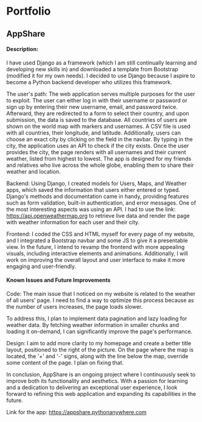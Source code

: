 # Portfolio
## AppShare
#### Description:
I have used Django as a framework (which I am still continually learning and developing new skills in) and downloaded a template from Bootstrap (modified it for my own needs). 
I decided to use Django because I aspire to become a Python backend developer who utilizes this framework.

The user's path:
The web application serves multiple purposes for the user to exploit. The user can either log in with their username or password or sign up by entering their new username, email, and password twice. 
Afterward, they are redirected to a form to select their country, and upon submission, the data is saved to the database. All countries of users are shown on the world map with markers and usernames. 
A CSV file is used with all countries, their longitude, and latitude. Additionally, users can choose an exact city by clicking on the field in the navbar. By typing in the city, the application uses an API to check if the city exists. 
Once the user provides the city, the page renders with all usernames and their current weather, listed from highest to lowest. The app is designed for my friends and relatives who live across the whole globe, enabling them to share their weather and location.

Backend:
Using Django, I created models for Users, Maps, and Weather apps, which saved the information that users either entered or typed. Django's methods and documentation came in handy, providing features such as form validation, built-in authentication, and error messages.
One of the most interesting aspects was using an API. I had to use the link: https://api.openweathermap.org to retrieve live data and render the page with weather information for each user and their city.

Frontend:
I coded the CSS and HTML myself for every page of my website, and I integrated a Bootstrap navbar and some JS to give it a presentable view.
In the future, I intend to revamp the frontend with more appealing visuals, including interactive elements and animations. Additionally, I will work on improving the overall layout and user interface to make it more engaging and user-friendly.


#### Known Issues and Future Improvements

Code:
The main issue that I noticed on my website is related to the weather of all users' page. I need to find a way to optimize this process because as the number of users increases, the page loads slower.

To address this, I plan to implement data pagination and lazy loading for weather data. By fetching weather information in smaller chunks and loading it on-demand, I can significantly improve the page's performance.

Design:
I aim to add more clarity to my homepage and create a better title layout, positioned to the right of the picture. On the page where the map is located, the '+' and '-' signs, along with the line below the map, override some content of the page. I plan on fixing that.


In conclusion, AppShare is an ongoing project where I continuously seek to improve both its functionality and aesthetics. With a passion for learning and a dedication to delivering an exceptional user experience, I look forward to refining this web application and expanding its capabilities in the future.

Link for the app: https://appshare.pythonanywhere.com
